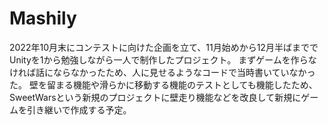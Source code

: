 # Mashily
2022年10月末にコンテストに向けた企画を立て、11月始めから12月半ばまででUnityを1から勉強しながら一人で制作したプロジェクト。
まずゲームを作らなければ話にならなかったため、人に見せるようなコードで当時書いていなかった。
壁を留まる機能や滑らかに移動する機能のテストとしても機能したため、SweetWarsという新規のプロジェクトに壁走り機能などを改良して新規にゲームを引き継いで作成する予定。
